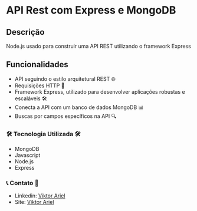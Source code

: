 # API Rest com Express e MongoDB



## Descrição
Node.js usado para construir uma API REST utilizando o framework Express


## Funcionalidades
- API seguindo o estilo arquitetural REST 🌐
- Requisições HTTP 📡
- Framework Express, utilizado para desenvolver aplicações robustas e escaláveis 🛠️
- Conecta a API com um banco de dados MongoDB 📊
- Buscas por campos específicos na API 🔍


### 🛠️ Tecnologia Utilizada 🛠️

- MongoDB
- Javascript
- Node.js
- Express


### 📞 Contato 💚

- Linkedin: [Viktor Ariel](https://www.linkedin.com/in/viktor-ariel/)
- Site: [Viktor Ariel](https://viktorarielbr.com.br/)
